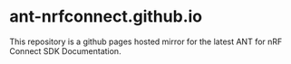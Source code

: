 # ant-nrfconnect.github.io
This repository is a github pages hosted mirror for the latest ANT for nRF Connect SDK Documentation.
